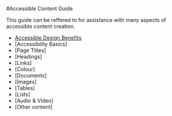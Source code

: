 #Accessible Content Guide

This guide can be reffered to for assistance with many aspects of accessible content creation. 

 * [Accessible Design Benefits](Whyaccessibility.md)
 * [Accessibility Basics]
 * [Page Titles]
 * [Headings]
 * [Links]
 * [Colour]
 * [Documents]
 * [Images]
 * [Tables]
 * [Lists]
 * [Audio & Video]
 * [Other content]

